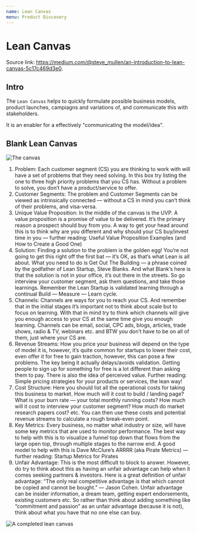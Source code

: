 ```yaml
---
name: Lean Canvas
menu: Product Discovery
---
```


# Lean Canvas

Source link: https://medium.com/@steve_mullen/an-introduction-to-lean-canvas-5c17c469d3e0.

## Intro

The `Lean Canvas` helps to quickly formulate possible business models, product launches, campiagns and variations of, and communicate this with stakeholders.

It is an enabler for a effectively "communicating the model/idea".

## Blank Lean Canvas

![The canvas](https://miro.medium.com/max/1400/1*VY2L_nmmXXn4cFUyB5tXxw.jpeg)

1. Problem: Each customer segment (CS) you are thinking to work with will have a set of problems that they need solving. In this box try listing the one to three high priority problems that you CS has. Without a problem to solve, you don’t have a product/service to offer.
2. Customer Segments: The problem and Customer Segments can be viewed as intrinsically connected — without a CS in mind you can’t think of their problems, and visa-versa.
3. Unique Value Proposition: In the middle of the canvas is the UVP. A value proposition is a promise of value to be delivered. It’s the primary reason a prospect should buy from you. A way to get your head around this is to think why are you different and why should your CS buy/invest time in you — further reading: Useful Value Proposition Examples (and How to Create a Good One)
4. Solution: Finding a solution to the problem is the golden egg! You’re not going to get this right off the first bat — it’s OK, as that’s what Lean is all about. What you need to do is Get Out The Building — a phrase coined by the godfather of Lean Startup, Steve Blanks. And what Blank’s here is that the solution is not in your office, it’s out there in the streets. So go interview your customer segment, ask them questions, and take those learnings. Remember the Lean Startup is validated learning through a continual Build — Measure — Learn cycle.
5. Channels: Channels are ways for you to reach your CS. And remember that in the initial stages it’s important not to think about scale but to focus on learning. With that in mind try to think which channels will give you enough access to your CS at the same time give you enough learning. Channels can be email, social, CPC ads, blogs, articles, trade shows, radio & TV, webinars etc. and BTW you don’t have to be on all of them, just where your CS are.
6. Revenue Streams: How you price your business will depend on the type of model it is, however, it’s quite common for startups to lower their cost, even offer it for free to gain traction, however, this can pose a few problems. The key being it actually delays/avoids validation. Getting people to sign up for something for free is a lot different than asking them to pay. There is also the idea of perceived value. Further reading: Simple pricing strategies for your products or services, the lean way!
7. Cost Structure: Here you should list all the operational costs for taking this business to market. How much will it cost to build / landing page? What is your burn rate — your total monthly running costs? How much will it cost to interview your customer segment? How much do market research papers cost? etc. You can then use these costs and potential revenue streams to calculate a rough break-even point.
8. Key Metrics: Every business, no matter what industry or size, will have some key metrics that are used to monitor performance. The best way to help with this is to visualize a funnel top down that flows from the large open top, through multiple stages to the narrow end. A good model to help with this is Dave McClure’s ARRRR (aka Pirate Metrics) — further reading: Startup Metrics for Pirates
9. Unfair Advantage: This is the most difficult to block to answer. However, do try to think about this as having an unfair advantage can help when it comes seeking partners & investors. Here is a great definition of unfair advantage: “The only real competitive advantage is that which cannot be copied and cannot be bought.” — Jason Cohen. Unfair advantage can be insider information, a dream team, getting expert endorsements, existing customers etc. So rather than think about adding something like “commitment and passion” as an unfair advantage (because it is not), think about what you have that no one else can buy.

![A completed lean canvas](https://miro.medium.com/max/1400/0*T8As2tttEkgUjiXp.png)
